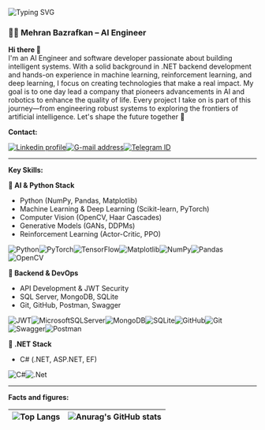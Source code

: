
![Typing SVG](https://readme-typing-svg.demolab.com?font=Source+Code+Pro&duration=2000&pause=500&color=F27F0C&background=053F5C&center=true&vCenter=true&random=false&width=1000&lines=Hello%F0%9F%91%8B;Welcome+to+my+GitHub+profile!%F0%9F%9A%80;My+name+is+Mehran%F0%9F%98%83;AI+Engineer+with+a+.NET+Backend+background%F0%9F%91%A8%E2%80%8D%F0%9F%92%BB;Focused+on+AI%2C+ML%2C+and+RL%F0%9F%94%AC;Building+intelligent+systems+with+Python%F0%9F%92%BB;Exploring+deep+learning%F0%9F%A7%96%E2%80%8D%F0%9F%94%AC)

### 👨‍💻 Mehran Bazrafkan – AI Engineer

**Hi there 👋**  
I'm an AI Engineer and software developer passionate about building intelligent systems. With a solid background in .NET backend development and hands-on experience in machine learning, reinforcement learning, and deep learning, I focus on creating technologies that make a real impact. My goal is to one day lead a company that pioneers advancements in AI and robotics to enhance the quality of life. Every project I take on is part of this journey—from engineering robust systems to exploring the frontiers of artificial intelligence. Let's shape the future together 🚀

**Contact:**

[![Linkedin profile](https://img.shields.io/badge/LinkedIn-0A66C2?logo=linkedin&logoColor=white&style=for-the-badge&link=https://www.linkedin.com/in/mehran-bazrafkan)](https://www.linkedin.com/in/mehran-bazrafkan)[![G-mail address](https://img.shields.io/badge/Gmail-D14836?logo=gmail&logoColor=white&style=for-the-badge&link=mailto:mhrn.bzrafkn.dev@gmail.com)](mailto:mhrn.bzrafkn.dev@gmail.com)[![Telegram ID](https://img.shields.io/badge/Telegram-2CA5E0?logo=telegram&logoColor=white&style=for-the-badge&link=https://t.me/MhrnBzrafknDev)](https://t.me/MhrnBzrafknDev)

***

**Key Skills:**

**🔹 AI & Python  Stack**
- Python (NumPy, Pandas, Matplotlib)
- Machine Learning & Deep Learning (Scikit-learn, PyTorch)
- Computer Vision (OpenCV, Haar Cascades)
- Generative Models (GANs, DDPMs)
- Reinforcement Learning (Actor-Critic, PPO)

![Python](https://img.shields.io/badge/python-3670A0?style=for-the-badge&logo=python&logoColor=ffdd54)![PyTorch](https://img.shields.io/badge/PyTorch-%23EE4C2C.svg?style=for-the-badge&logo=PyTorch&logoColor=white)![TensorFlow](https://img.shields.io/badge/TensorFlow-%23FF6F00.svg?style=for-the-badge&logo=TensorFlow&logoColor=white)![Matplotlib](https://img.shields.io/badge/Matplotlib-%23ffffff.svg?style=for-the-badge&logo=Matplotlib&logoColor=black)![NumPy](https://img.shields.io/badge/numpy-%23013243.svg?style=for-the-badge&logo=numpy&logoColor=white)![Pandas](https://img.shields.io/badge/pandas-%23150458.svg?style=for-the-badge&logo=pandas&logoColor=white)![OpenCV](https://img.shields.io/badge/opencv-%23white.svg?style=for-the-badge&logo=opencv&logoColor=white)

**🔹 Backend & DevOps**
- API Development & JWT Security
- SQL Server, MongoDB, SQLite
- Git, GitHub, Postman, Swagger

![JWT](https://img.shields.io/badge/JWT-black?style=for-the-badge&logo=JSON%20web%20tokens)![MicrosoftSQLServer](https://img.shields.io/badge/Microsoft%20SQL%20Server-CC2927?style=for-the-badge&logo=microsoft%20sql%20server&logoColor=white)![MongoDB](https://img.shields.io/badge/MongoDB-%234ea94b.svg?style=for-the-badge&logo=mongodb&logoColor=white)![SQLite](https://img.shields.io/badge/sqlite-%2307405e.svg?style=for-the-badge&logo=sqlite&logoColor=white)![GitHub](https://img.shields.io/badge/github-%23121011.svg?style=for-the-badge&logo=github&logoColor=white)![Git](https://img.shields.io/badge/git-%23F05033.svg?style=for-the-badge&logo=git&logoColor=white)![Swagger](https://img.shields.io/badge/-Swagger-%23Clojure?style=for-the-badge&logo=swagger&logoColor=white)![Postman](https://img.shields.io/badge/Postman-FF6C37?style=for-the-badge&logo=postman&logoColor=white)

**🔹 .NET Stack**
- C# (.NET, ASP.NET, EF)

![C#](https://img.shields.io/badge/c%23-%23239120.svg?style=for-the-badge&logo=c-sharp&logoColor=white)![.Net](https://img.shields.io/badge/.NET-5C2D91?style=for-the-badge&logo=.net&logoColor=white)  

***

**Facts and figures:**

|![Top Langs](https://github-readme-stats.vercel.app/api/top-langs/?username=mehranbazrafkan&layout=donut-vertical&theme=light&cache_seconds=60)|![Anurag's GitHub stats](https://github-readme-stats.vercel.app/api?username=mehranbazrafkan&show_icons=true&theme=light&cache_seconds=60)|
| ------------- | ------------- |
